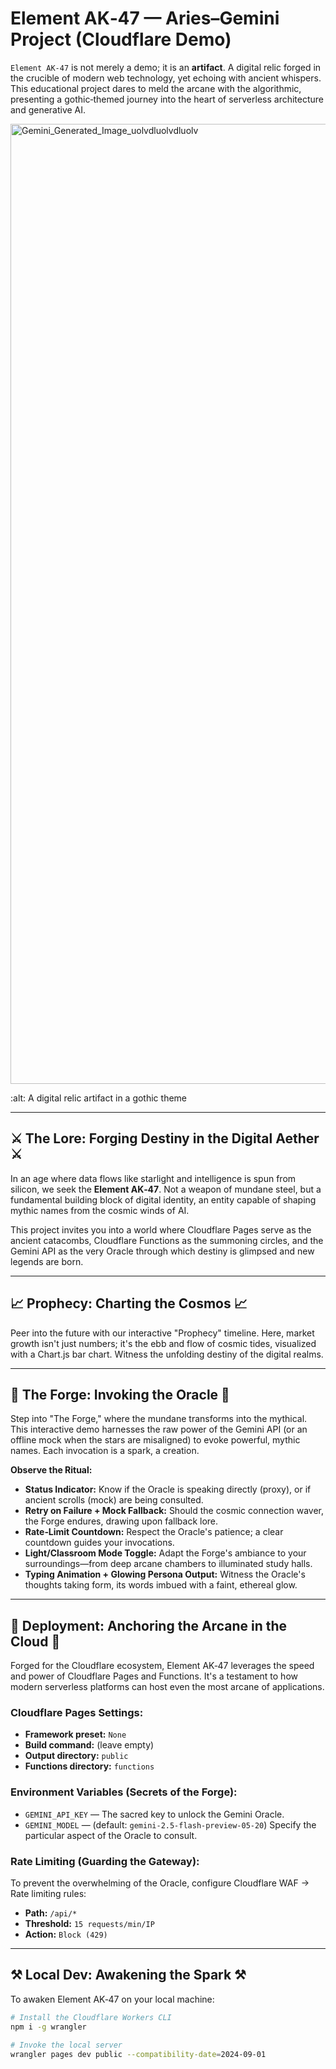 # Element AK‑47 — Aries–Gemini Project (Cloudflare Demo)

`Element AK‑47` is not merely a demo; it is an **artifact**. A digital relic forged in the crucible of modern web technology, yet echoing with ancient whispers. This educational project dares to meld the arcane with the algorithmic, presenting a gothic‑themed journey into the heart of serverless architecture and generative AI.

<img width="2816" height="1536" alt="Gemini_Generated_Image_uolvdluolvdluolv" src="https://github.com/user-attachments/assets/c333ae88-519c-4c0c-83dc-ccee207b7b4d" />

:alt: A digital relic artifact in a gothic theme

-----

## ⚔️ The Lore: Forging Destiny in the Digital Aether ⚔️

In an age where data flows like starlight and intelligence is spun from silicon, we seek the **Element AK‑47**. Not a weapon of mundane steel, but a fundamental building block of digital identity, an entity capable of shaping mythic names from the cosmic winds of AI.

This project invites you into a world where Cloudflare Pages serve as the ancient catacombs, Cloudflare Functions as the summoning circles, and the Gemini API as the very Oracle through which destiny is glimpsed and new legends are born.

-----

## 📈 Prophecy: Charting the Cosmos 📈

Peer into the future with our interactive "Prophecy" timeline. Here, market growth isn't just numbers; it's the ebb and flow of cosmic tides, visualized with a Chart.js bar chart. Witness the unfolding destiny of the digital realms.

-----

## 🔮 The Forge: Invoking the Oracle 🔮

Step into "The Forge," where the mundane transforms into the mythical. This interactive demo harnesses the raw power of the Gemini API (or an offline mock when the stars are misaligned) to evoke powerful, mythic names. Each invocation is a spark, a creation.

**Observe the Ritual:**

  * **Status Indicator:** Know if the Oracle is speaking directly (proxy), or if ancient scrolls (mock) are being consulted.
  * **Retry on Failure + Mock Fallback:** Should the cosmic connection waver, the Forge endures, drawing upon fallback lore.
  * **Rate‑Limit Countdown:** Respect the Oracle's patience; a clear countdown guides your invocations.
  * **Light/Classroom Mode Toggle:** Adapt the Forge's ambiance to your surroundings—from deep arcane chambers to illuminated study halls.
  * **Typing Animation + Glowing Persona Output:** Witness the Oracle's thoughts taking form, its words imbued with a faint, ethereal glow.

-----

## 🚀 Deployment: Anchoring the Arcane in the Cloud 🚀

Forged for the Cloudflare ecosystem, Element AK‑47 leverages the speed and power of Cloudflare Pages and Functions. It's a testament to how modern serverless platforms can host even the most arcane of applications.

### Cloudflare Pages Settings:

  * **Framework preset:** `None`
  * **Build command:** (leave empty)
  * **Output directory:** `public`
  * **Functions directory:** `functions`

### Environment Variables (Secrets of the Forge):

  * `GEMINI_API_KEY` — The sacred key to unlock the Gemini Oracle.
  * `GEMINI_MODEL` — (default: `gemini-2.5-flash-preview-05-20`) Specify the particular aspect of the Oracle to consult.

### Rate Limiting (Guarding the Gateway):

To prevent the overwhelming of the Oracle, configure Cloudflare WAF → Rate limiting rules:

  * **Path:** `/api/*`
  * **Threshold:** `15 requests/min/IP`
  * **Action:** `Block (429)`

-----

## ⚒️ Local Dev: Awakening the Spark ⚒️

To awaken Element AK‑47 on your local machine:

```bash
# Install the Cloudflare Workers CLI
npm i -g wrangler

# Invoke the local server
wrangler pages dev public --compatibility-date=2024-09-01
```
